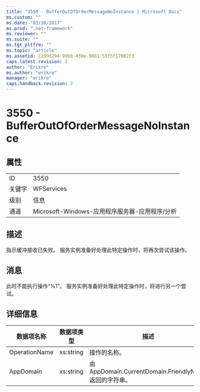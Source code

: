 ```yaml
---
title: "3550 - BufferOutOfOrderMessageNoInstance | Microsoft Docs"
ms.custom: ""
ms.date: "03/30/2017"
ms.prod: ".net-framework"
ms.reviewer: ""
ms.suite: ""
ms.tgt_pltfrm: ""
ms.topic: "article"
ms.assetid: 1299d294-99b8-430e-98b1-55f5f17002f3
caps.latest.revision: 2
author: "Erikre"
ms.author: "erikre"
manager: "erikre"
caps.handback.revision: 2
---
```

# 3550 - BufferOutOfOrderMessageNoInstance
## 属性  
  
|||  
|-|-|  
|ID|3550|  
|关键字|WFServices|  
|级别|信息|  
|通道|Microsoft\-Windows\-应用程序服务器\-应用程序\/分析|  
  
## 描述  
 指示缓冲接收已失败。  服务实例准备好处理此特定操作时，将再次尝试该操作。  
  
## 消息  
 此时不能执行操作“%1”。  服务实例准备好处理此特定操作时，将进行另一个尝试。  
  
## 详细信息  
  
|数据项名称|数据项类型|描述|  
|-----------|-----------|--------|  
|OperationName|xs:string|操作的名称。|  
|AppDomain|xs:string|由 AppDomain.CurrentDomain.FriendlyName 返回的字符串。|